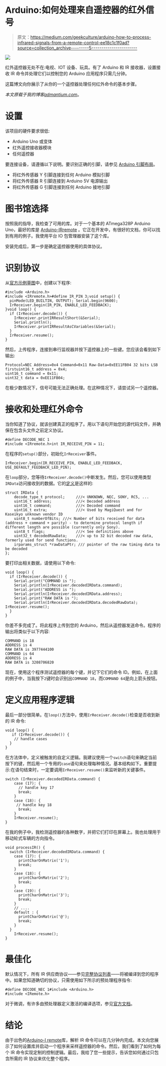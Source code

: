 # Arduino:如何处理来自遥控器的红外信号

> 原文：<https://medium.com/geekculture/arduino-how-to-process-infrared-signals-from-a-remote-control-ee18c1c1f0ad?source=collection_archive---------5----------------------->

![](img/f5c93af4a5cae91ff17afed7296948c5.png)

红外遥控器无处不在:电视、IOT 设备、玩具。有了 Arduino 和 IR 接收器，设置接收 IR 命令并处理它们以控制您的 Arduino 应用程序只需几分钟。

这篇博文向你展示了从你的一个遥控器处理任何红外命令的基本步骤。

*本文原载于我的博客*[*admantium.com*](https://admantium.com/blog/micro13_infra_red_commands/)。

# 设置

该项目的硬件要求很低:

*   Arduino Uno 或变体
*   红外遥控接收器模块
*   任何遥控器

要连接设备，请遵循以下说明。要识别正确的引脚，请参见 [Arduino 引脚布局](https://content.arduino.cc/assets/Pinout-UNOrev3_latest.pdf)。

*   将红外传感器 Y 引脚连接到任何 Arduino 模拟引脚
*   将红外传感器 R 引脚连接到 Arduino 5V 电源输出
*   将红外传感器 G 引脚连接到任何 Arduino 接地引脚

# 图书馆选择

按照我的指导，我检查了可用的库。对于一个基本的 ATmega328P Arduino Uno，最好的库是 [Arduino-IRremote](https://github.com/Arduino-IRremote/Arduino-IRremote) 。它正在开发中，有很好的文档，你可以找到有用的例子。我使用平台 IO 包管理器安装了这个库。

安装完成后，第一步是确定遥控器使用的具体协议。

# 识别协议

从[官方示例草图](https://github.com/Arduino-IRremote/Arduino-IRremote/blob/master/examples/ReceiveDump/ReceiveDump.ino)中，创建以下程序:

```
#include <Arduino.h>
#include <IRremote.h>#define IR_PIN 3;void setup() {
  pinMode(LED_BUILTIN, OUTPUT); Serial.begin(9600);   
  IrReceiver.begin(IR_PIN, ENABLE_LED_FEEDBACK);
}void loop() {
  if (IrReceiver.decode()) {  
    IrReceiver.printIRResultShort(&Serial);
    Serial.println();
    IrReceiver.printIRResultAsCVariables(&Serial);
  }
  IrReceiver.resume();
}
```

然后，上传程序，连接到串行监视器并按下遥控器上的一些键。您应该会看到如下输出:

```
Protocol=NEC Address=0x4 Command=0x11 Raw-Data=0xEE11FB04 32 bits LSB firstuint16_t address = 0x4;
uint16_t command = 0x11;
uint32_t data = 0xEE11FB04;
```

在极少数情况下，信号可能无法正确处理。在这种情况下，请尝试另一个遥控器。

# 接收和处理红外命令

当你知道了协议，就该创建真正的程序了。用以下语句开始您的源代码文件，并确保在包含头文件之前定义协议。

```
#define DECODE_NEC 1
#include <IRremote.h>int IR_RECEIVE_PIN = 11;
```

在程序的`setup()`部分，初始化`IrReceiver`事件。

```
IrReceiver.begin(IR_RECEIVE_PIN, ENABLE_LED_FEEDBACK, USE_DEFAULT_FEEDBACK_LED_PIN);
```

在`loop`部分，您等待`IrReceiver.decode()`中断发生。然后，您可以使用类型`IRData`访问接收到的数据。它的[定义](https://github.com/Arduino-IRremote/Arduino-IRremote/blob/d27b1e4e7280f7bb335dc57567e95e3881977b62/src/IRremoteInt.h)是这样的:

```
struct IRData {
    decode_type_t protocol;     ///< UNKNOWN, NEC, SONY, RC5, ...
    uint16_t address;           ///< Decoded address
    uint16_t command;           ///< Decoded command
    uint16_t extra;             ///< Used by MagiQuest and for Kaseikyo unknown vendor ID
    uint8_t numberOfBits; ///< Number of bits received for data (address + command + parity) - to determine protocol length if different length are possible (currently only Sony).
    uint8_t flags;              ///< See definitions above
    uint32_t decodedRawData;    ///< up to 32 bit decoded raw data, formerly used for send functions.
    irparams_struct *rawDataPtr; /// pointer of the raw timing data to be decoded
};
```

要打印出相关数据，请使用以下命令:

```
void loop() {
  if (IrReceiver.decode()) {
    Serial.print("COMMAND is ");
    Serial.println(IrReceiver.decodedIRData.command);
    Serial.print("ADDRESS is ");
    Serial.println(IrReceiver.decodedIRData.address);
    Serial.print("RAW DATA is ");
    Serial.println(IrReceiver.decodedIRData.decodedRawData); IrReceiver.resume();
  }
}
```

你差不多完成了。将此程序上传到您的 Arduino，然后从遥控器发送命令。程序的输出将类似于以下内容:

```
COMMAND is 18
ADDRESS is 4
RAW DATA is 3977444100
COMMAND is 64
ADDRESS is 4
RAW DATA is 3208706820
```

现在，使用这个程序测试遥控器的每个键，并记下它们的命令 ID。例如，在上面的例子中，当我按下`2`键时会识别出`COMMAND 18`，而`COMMAND 64`是向上箭头按钮。

# 定义应用程序逻辑

最后一部分很简单。在`loop()`方法中，使用`IrReceiver.decode()`检查是否收到新的 IR 命令:

```
void loop() {
   if (IrReceiver.decode()) {
    // handle cases
  }
}
```

在方法体中，定义被触发的自定义逻辑。我建议使用一个`switch`语句来确定当前按下的键，然后用一个专用的`case`语句来处理每种情况。基本结构如下。重要提示:在语句结束时，一定要调用`IrReceiver.resume()`来监听新的关键事件。

```
switch (IrReceiver.decodedIRData.command) {
    case (17): {
      // handle key 17
      break;
    }
    case (18): {
     // handle key 18
      break;
    }
    IrReceiver.resume();
}
```

在我的例子中，我检测遥控器的各种数字，并把它们打印在屏幕上。我也处理用于移动轮式车辆的方向指令。

```
void processIR() {
  switch (IrReceiver.decodedIRData.command) {
    case (17): {
      printCharOnMatrix('1');
      break;
    }
    case (18): {
      printCharOnMatrix('2');
      break;
    }
    case (19): {
      printCharOnMatrix('3');
      break;
    }
    // ....
    default : {
      printCharOnMatrix('@');
      break;
    }
  } 
    IrReceiver.resume();
}
```

# 最佳化

默认情况下，所有 IR 供应商协议——参见[完整协议列表](https://github.com/Arduino-IRremote/Arduino-IRremote/blob/master/examples/SimpleReceiver/SimpleReceiver.ino#L14)——将被编译到您的程序中。如果您知道确切的协议，只需使用如下所示的预处理程序指令:

```
#define DECODE_NEC 1#include <Arduino.h>
#include <IRemote.h>
```

对于微调，有许多由预处理器定义激活的编译选项，参见[官方文档](https://github.com/Arduino-IRremote/Arduino-IRremote#compile-options--macros-for-this-library)。

# 结论

由于出色的[Arduino-I remote](https://github.com/Arduino-IRremote/Arduino-IRremote)库，解析 IR 命令可以在几分钟内完成。本文向您展示了如何设置库并启动一个程序来采样遥控器的命令。然后，我们看到了如何为每个 IR 命令实现定制的控制逻辑。最后，我给了您一些提示，告诉您如何通过只包含所需的 IR 协议来优化整个程序。